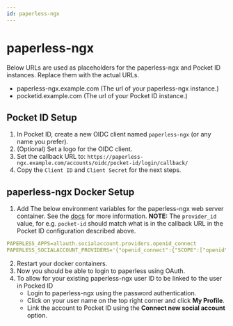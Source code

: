```yaml
---
id: paperless-ngx
---
```


# paperless-ngx

Below URLs are used as placeholders for the paperless-ngx and Pocket ID instances. Replace them with the actual URLs.

- paperless-ngx.example.com (The url of your paperless-ngx instance.)
- pocketid.example.com (The url of your Pocket ID instance.)

## Pocket ID Setup

1. In Pocket ID, create a new OIDC client named `paperless-ngx` (or any name you prefer).  
2. (Optional) Set a logo for the OIDC client.  
3. Set the callback URL to: `https://paperless-ngx.example.com/accounts/oidc/pocket-id/login/callback/`  
4. Copy the `Client ID` and `Client Secret` for the next steps.

## paperless-ngx Docker Setup

1. Add The below environment variables for the paperless-ngx web server container. See the [docs](https://docs.paperless-ngx.com/configuration/#PAPERLESS_SOCIALACCOUNT_PROVIDERS) for more information. **NOTE:** The `provider_id` value, for e.g. `pocket-id` should match what is in the callback URL in the Pocket ID configuration described above. 
```yaml
PAPERLESS_APPS=allauth.socialaccount.providers.openid_connect
PAPERLESS_SOCIALACCOUNT_PROVIDERS='{"openid_connect":{"SCOPE":["openid","profile","email"],"OAUTH_PKCE_ENABLED":true,"APPS":[{"provider_id":"pocket-id","name":"Pocket-ID","client_id":"Place the Client ID","secret":"Place the Client Secret","settings":{"server_url":"https://pocketid.example.com"}}]}}' 
```
2. Restart your docker containers.
3. Now you should be able to login to paperless using OAuth.
3. To allow for your existing paperless-ngx user ID to be linked to the user in Pocked ID
   - Login to paperless-ngx using the password authentication.
   - Click on your user name on the top right corner and click **My Profile**.
   - Link the account to Pocket ID using the **Connect new social account** option.
